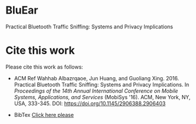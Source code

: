 # BluEar
 Practical Bluetooth Traffic Sniffing: Systems and Privacy Implications


# Cite this work
Please cite this work as follows:

- ACM Ref
Wahhab Albazrqaoe, Jun Huang, and Guoliang Xing. 2016. Practical Bluetooth Traffic Sniffing: Systems and Privacy Implications.  In <em>Proceedings of the 14th Annual International Conference on Mobile Systems, Applications, and Services</em> (MobiSys '16). ACM, New York, NY, USA,  333-345. DOI: https://doi.org/10.1145/2906388.2906403

- BibTex
[Click here please](https://github.com/albazrqa/BluEar/blob/master/BibTex)


